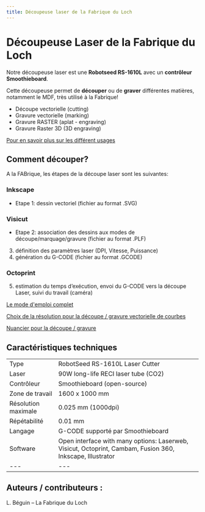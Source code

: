 ```yaml
---
title: Découpeuse laser de la Fabrique du Loch
---
```


# Découpeuse Laser de la Fabrique du Loch

Notre découpeuse laser est une **Robotseed RS-1610L** avec un **contrôleur Smoothieboard**.

Cette découpeuse permet de **découper** ou de **graver** différentes matières, notamment le MDF, très utilisé à la Fabrique!

  - Découpe vectorielle (cutting)
  - Gravure vectorielle (marking)
  - Gravure RASTER (aplat - engraving)
  - Gravure Raster 3D (3D engraving)

[Pour en savoir plus sur les différent usages](usages)

## Comment découper?

A la FABrique, les étapes de la découpe laser sont les suivantes:

### Inkscape

- Etape 1: dessin vectoriel (fichier au format .SVG)

### Visicut

- Etape 2: association des dessins aux modes de découpe/marquage/gravure (fichier au format .PLF)
3. définition des paramètres laser (DPI, Vitesse, Puissance)
4. génération du G-CODE (fichier au format .GCODE)

### Octoprint

5. estimation du temps d’exécution, envoi du G-CODE vers la découpe Laser,  suivi du travail (caméra)

[Le mode d'emploi complet](utilisation)

[Choix de la résolution pour la découpe / gravure vectorielle de courbes](resolution)

[Nuancier pour la découpe / gravure](nuancier)


## Caractéristiques techniques

|   |   |
|---|---|
|  Type 	              | RobotSeed RS-1610L Laser Cutter   	|   
|  Laser 	              | 90W long-life RECI laser tube (CO2)  	|   	
|  Contrôleur 	        | Smoothieboard (open-source)  	|  
|  Zone de travail 	    | 1600 x 1000 mm  	|   
|  Résolution maximale 	| 0.025 mm (1000dpi)  	|  
|  Répétabilité 	      | 0.01 mm  	|
|  Langage 	            | G-CODE supporté par Smoothieboard  	|
|  Software 	          | Open interface with many options: Laserweb, Visicut, Octoprint, Cambam, Fusion 360, Inkscape, Illustrator  	|
|---|---|


## Auteurs / contributeurs :
L. Béguin – La Fabrique du Loch
